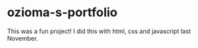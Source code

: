 # ozioma-s-portfolio
This was a fun project! I did this with html, css and javascript last November.
